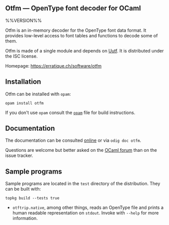 Otfm — OpenType font decoder for OCaml
-------------------------------------------------------------------------------
%%VERSION%%

Otfm is an in-memory decoder for the OpenType font data format. It
provides low-level access to font tables and functions to decode some
of them.

Otfm is made of a single module and depends on [Uutf][uutf]. It is distributed 
under the ISC license.

[uutf]: https://erratique.ch/software/uutf
     
Homepage: <https://erratique.ch/software/otfm>

## Installation

Otfm can be installed with `opam`:

    opam install otfm

If you don't use `opam` consult the [`opam`](opam) file for build
instructions.

## Documentation 

The documentation can be consulted [online][doc] or via `odig doc otfm`.

Questions are welcome but better asked on the [OCaml forum][ocaml-forum] 
than on the issue tracker.

[doc]: https://erratique.ch/software/otfm/doc/
[ocaml-forum]: https://discuss.ocaml.org/

## Sample programs 

Sample programs are located in the `test` directory of the
distribution. They can be built with:

    topkg build --tests true 

- `otftrip.native`, among other things, reads an OpenType file and
  prints a human readable representation on `stdout`. Invoke with
  `--help` for more information.
